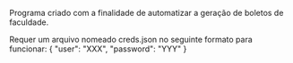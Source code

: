 Programa criado com a finalidade de automatizar a geração de boletos de faculdade.

Requer um arquivo nomeado creds.json no seguinte formato para funcionar:
{
     "user": "XXX",
     "password": "YYY"
}
